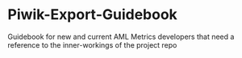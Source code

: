 # Piwik-Export-Guidebook
Guidebook for new and current AML Metrics developers that need a reference to the inner-workings of the project repo
